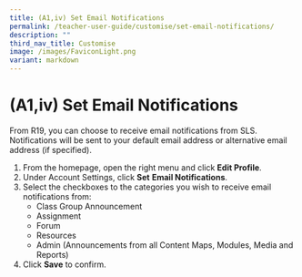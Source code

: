 ```yaml
---
title: (A1,iv) Set Email Notifications
permalink: /teacher-user-guide/customise/set-email-notifications/
description: ""
third_nav_title: Customise
image: /images/FaviconLight.png
variant: markdown
---
```

<h1 id="set-email-notifications-new-">(A1,iv) Set Email Notifications</h1>
<p>From R19, you can choose to receive email notifications from SLS. Notifications will be sent to your default email address or alternative email address (if specified).</p>
<ol>
<li>From the homepage, open the right menu and click <strong>Edit Profile</strong>.</li>
<li>Under Account Settings, click <strong>Set</strong> <strong>Email Notifications</strong>.</li>
<li>Select the checkboxes to the categories you wish to receive email notifications from:<ul>
<li>Class Group Announcement</li>
<li>Assignment</li>
<li>Forum</li>
<li>Resources</li>
<li>Admin (Announcements from all Content Maps, Modules, Media and Reports)</li>
</ul>
</li>
<li>Click <strong>Save</strong> to confirm.</li>
</ol>